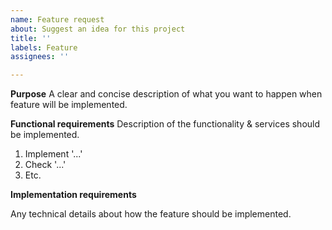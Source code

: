 ```yaml
---
name: Feature request
about: Suggest an idea for this project
title: ''
labels: Feature
assignees: ''

---
```


**Purpose**
A clear and concise description of what you want to happen when feature will be implemented.

**Functional requirements**
Description of the functionality & services should be implemented.

1. Implement '...'
2. Check '...'
3. Etc.

**Implementation requirements**

Any technical details about how the feature should be implemented.
